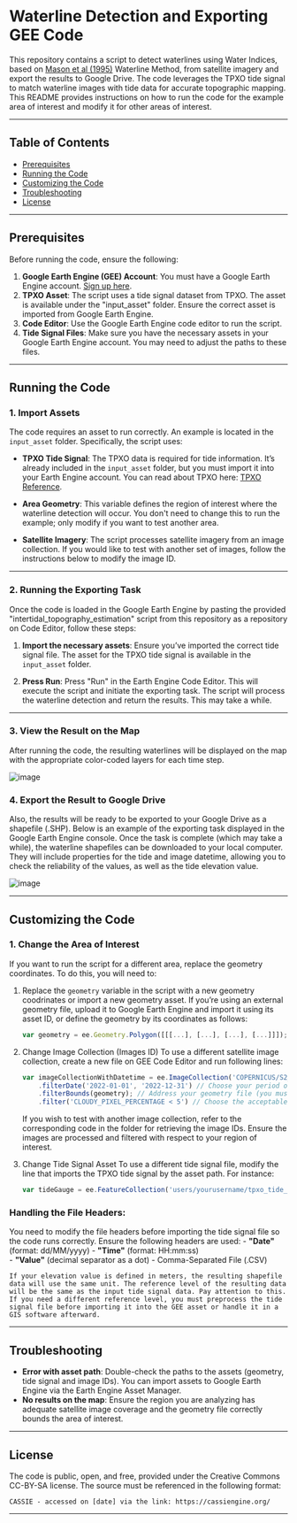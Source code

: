 # Waterline Detection and Exporting GEE Code 

This repository contains a script to detect waterlines using Water Indices, based on [Mason et al (1995)](https://www.researchgate.net/publication/253023601_Construction_of_an_inter-tidal_digital_elevation_model_by_the_'Water-Line'_Method) Waterline Method, from satellite imagery and export the results to Google Drive. The code leverages the TPXO tide signal to match waterline images with tide data for accurate topographic mapping. 
This README provides instructions on how to run the code for the example area of interest and modify it for other areas of interest.

---

## Table of Contents
- [Prerequisites](#prerequisites)
- [Running the Code](#running-the-code)
- [Customizing the Code](#customizing-the-code)
- [Troubleshooting](#troubleshooting)
- [License](#license)

---

## Prerequisites

Before running the code, ensure the following:

1. **Google Earth Engine (GEE) Account**: You must have a Google Earth Engine account. [Sign up here](https://signup.earthengine.google.com/).
2. **TPXO Asset**: The script uses a tide signal dataset from TPXO. The asset is available under the "input_asset" folder. Ensure the correct asset is imported from Google Earth Engine.
3. **Code Editor**: Use the Google Earth Engine code editor to run the script.
4. **Tide Signal Files**: Make sure you have the necessary assets in your Google Earth Engine account. You may need to adjust the paths to these files.

---

## Running the Code

### 1. **Import Assets**

The code requires an asset to run correctly. An example is located in the `input_asset` folder. Specifically, the script uses:

- **TPXO Tide Signal**: The TPXO data is required for tide information. It’s already included in the `input_asset` folder, but you must import it into your Earth Engine account. You can read about TPXO here: [TPXO Reference](https://www.tpxo.net/home).

- **Area Geometry**: This variable defines the region of interest where the waterline detection will occur. You don't need to change this to run the example; only modify if you want to test another area.

- **Satellite Imagery**: The script processes satellite imagery from an image collection. If you would like to test with another set of images, follow the instructions below to modify the image ID.

---

### 2. **Running the Exporting Task**

Once the code is loaded in the Google Earth Engine by pasting the provided "intertidal_topography_estimation" script from this repository as a repository on Code Editor, follow these steps:

1. **Import the necessary assets**:
   Ensure you’ve imported the correct tide signal file. The asset for the TPXO tide signal is available in the `input_asset` folder.

2. **Press Run**:
   Press "Run" in the Earth Engine Code Editor. This will execute the script and initiate the exporting task. The script will process the waterline detection and return the results. This may take a while. 


---

### 3. **View the Result on the Map**

After running the code, the resulting waterlines will be displayed on the map with the appropriate color-coded layers for each time step.

![image](https://github.com/user-attachments/assets/f0e750f3-9c03-4304-a64e-610b283946f9)


### 4. **Export the Result to Google Drive**

Also, the results will be ready to be exported to your Google Drive as a shapefile (.SHP). Below is an example of the exporting task displayed in the Google Earth Engine console.
Once the task is complete (which may take a while), the waterline shapefiles can be downloaded to your local computer. They will include properties for the tide and image datetime, allowing you to check the reliability of the values, as well as the tide elevation value.

![image](https://github.com/user-attachments/assets/79d392ac-7af0-4e4d-bdac-6428f642ec33)


---

## Customizing the Code

### 1. **Change the Area of Interest**

If you want to run the script for a different area, replace the geometry coordinates. To do this, you will need to:

1. Replace the `geometry` variable in the script with a new geometry coodrinates or import a new geometry asset.
    If you’re using an external geometry file, upload it to Google Earth Engine and import it using its asset ID, or define the geometry by its coordinates as follows:

    ```javascript
    var geometry = ee.Geometry.Polygon([[[...], [...], [...], [...]]]);  // Replace with your coordinates
    ```

2. Change Image Collection (Images ID)
    To use a different satellite image collection, create a new file on GEE Code Editor and run following lines:

    ```javascript
    var imageCollectionWithDatetime = ee.ImageCollection('COPERNICUS/S2_HARMONIZED')
        .filterDate('2022-01-01', '2022-12-31') // Choose your period of interest
        .filterBounds(geometry); // Address your geometry file (you must define the geometry first)
        .filter('CLOUDY_PIXEL_PERCENTAGE < 5') // Choose the acceptable cloud coverage percentage
    ```
    If you wish to test with another image collection, refer to the corresponding code in the folder for retrieving the image IDs. Ensure the images are processed and filtered with respect to your region of interest.

3. Change Tide Signal Asset
    To use a different tide signal file, modify the line that imports the TPXO tide signal by the asset path. For instance:

    ```javascript
    var tideGauge = ee.FeatureCollection('users/yourusername/tpxo_tide_signal'); // Replace 'users/yourusername/tpxo_tide_signal' with the correct asset ID for your tide signal data.
    ```

### Handling the File Headers:

You need to modify the file headers before importing the tide signal file so the code runs correctly. Ensure the following headers are used:
    - **"Date"** (format: dd/MM/yyyy)
    - **"Time"** (format: HH:mm:ss)  
    - **"Value"** (decimal separator as a dot)
    - Comma-Separated File (.CSV)

    If your elevation value is defined in meters, the resulting shapefile data will use the same unit. The reference level of the resulting data will be the same as the input tide signal data. Pay attention to this. If you need a different reference level, you must preprocess the tide signal file before importing it into the GEE asset or handle it in a GIS software afterward.

---

## Troubleshooting

- **Error with asset path**: Double-check the paths to the assets (geometry, tide signal and image IDs). You can import assets to Google Earth Engine via the Earth Engine Asset Manager.
- **No results on the map**: Ensure the region you are analyzing has adequate satellite image coverage and the geometry file correctly bounds the area of interest.

---

## License

The code is public, open, and free, provided under the Creative Commons CC-BY-SA license. The source must be referenced in the following format:

    CASSIE - accessed on [date] via the link: https://cassiengine.org/

---
